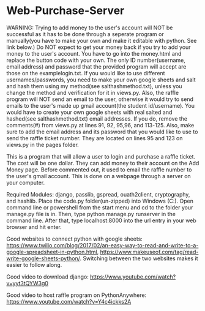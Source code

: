 # Web-Purchase-Server
WARNING: Trying to add money to the user's account will NOT be successful as it has to be done through a seperate program or manually(you have to make your own and make it editable with python. See link below.) Do NOT expect to get your money back if you try to add your money to the user's account. You have to go into the money.html and replace the button code with your own. The only ID number(username, email address) and password that the provided program will accept are those on the examplelogin.txt. If you would like to use different usernames/passwords, you need to make your own google sheets and salt and hash them using my method(see salthashmethod.txt), unless you change the method and verification for it in views.py. Also, the raffle program will NOT send an email to the user, otherwise it would try to send emails to the user's made up gmail account(the student id/username). You would have to create your own google sheets with real salted and hashed(see salthashmethod.txt) email addresses. If you do, remove the comments(#) from views.py at lines 91, 92, 95,96, and 113-125. Also, make sure to add the email address and its password that you would like to use to send the raffle ticket number. They are located on lines 95 and 123 on views.py in the pages folder.

This is a program that will allow a user to login and purchase a raffle ticket. The cost will be one dollar. They can add money to their account on the Add Money page. Before commented out, it used to email the raffle number to the user's gmail account. This is done on a webpage through a server on your computer. 

Required Modules: django, passlib, gspread, ouath2client, cryptography, and hashlib.
Place the code.py folder(un-zipped) into Windows (C:). Open command line or powershell from the start menu and cd to the folder your manage.py file is in. Then, type python manage.py runserver in the command line. After that, type localhost:8000 into the url entry  in your web browser and hit enter.

Good websites to connect python with google sheets: https://www.twilio.com/blog/2017/02/an-easy-way-to-read-and-write-to-a-google-spreadsheet-in-python.html, https://www.makeuseof.com/tag/read-write-google-sheets-python/. Switching between the two websites makes it easier to follow along.

Good video to download django: https://www.youtube.com/watch?v=yyt3tQYW3g0

Good video to host raffle program on PythonAnywhere: https://www.youtube.com/watch?v=Y4c4ickks2A
